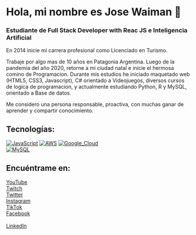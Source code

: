 # Hola, mi nombre es Jose Waiman 👋
### Estudiante de Full Stack Developer with Reac JS e Inteligencia Artificial

En 2014 inicie mi carrera profesional como Licenciado en Turismo. 

Trabaje por algo mas de 10 años en Patagonia Argentina. Luego de la pandemia del año 2020, retorne a mi ciudad natal e inicie el hermosa comino de Programacion. 
Durante mis estudios he iniciado maquetado web (HTML5, CSS3, Javascript), C# orientado a Videojuegos, diversos cursos de logica de programacion, y actualmente estudiando Python, R y MySQL, orientado a Base de datos. 

Me considero una persona responsable, proactiva, con muchas ganar de aprender y compartir conocimiento.

## Tecnologías:
[![JavaScript](https://img.shields.io/badge/JavaScript-F7DF1E?style=for-the-badge&logo=javascript&logoColor=white&labelColor=101010)]()
[![AWS](https://img.shields.io/badge/AWS-232F3E?style=for-the-badge&logo=amazon-aws&logoColor=white&labelColor=101010)]()
[![Google_Cloud](https://img.shields.io/badge/Google_Cloud-4285F4?style=for-the-badge&logo=googlecloud&logoColor=white&labelColor=101010)]()
</br>
[![MySQL](https://img.shields.io/badge/MySQL-4479A1?style=for-the-badge&logo=mysql&logoColor=white&labelColor=101010)]()
</br>

## Encuéntrame en:

[YouTube](https://www.youtube.com/channel/UCg2u_oeoLUSNVrbf46KWy6Q)</br>
[Twitch](https://www.twitch.tv/soy_defnis)
</br>
[Twitter](https://twitter.com/jwaiman243)</br>
[Instagram](https://instagram.com/josewaiman)</br>
[TikTok](https://tiktok.com/@soy_defnis)</br>
[Facebook](https://www.facebook.com/jose.waiman)</br>
</br>
[LinkedIn](https://www.linkedin.com/in/josé-waiman-bba61757/)</br>



